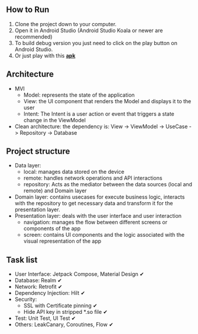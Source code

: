 ## How to Run
1. Clone the project down to your computer.
2. Open it in Android Studio (Android Studio Koala or newer are recommended)
3. To build debug version you just need to click on the play button on Android Studio.
4. Or just play with this [**apk**](https://github.com/lichle/Weather/blob/main/docs)


## Architecture
- MVI
	- Model: represents the state of the application
	- View: the UI component that renders the Model and displays it to the user
	- Intent: The Intent is a user action or event that triggers a state change in the ViewModel
- Clean architecture: the dependency is: View -> ViewModel -> UseCase -> Repository -> Database


## Project structure
- Data layer: 
	- local: manages data stored on the device
	- remote: handles network operations and API interactions
	- repository: Acts as the mediator between the data sources (local and remote) and Domain layer
- Domain layer: contains usecases for execute business logic, interacts with the repository to get necessary data and transform it for the presentation layer.
- Presentation layer: deals with the user interface and user interaction
	- navigation: manages the flow between different screens or components of the app
	- screen: contains UI components and the logic associated with the visual representation of the app


## Task list
- User Interface: Jetpack Compose, Material Design ✔
- Database: Realm ✔
- Network: Retrofit ✔
- Dependency Injection: Hilt ✔
- Security: 
	- SSL with Certificate pinning ✔
	- Hide API key in stripped *.so file ✔
- Test: Unit Test, UI Test ✔
- Others: LeakCanary, Coroutines, Flow ✔
 
